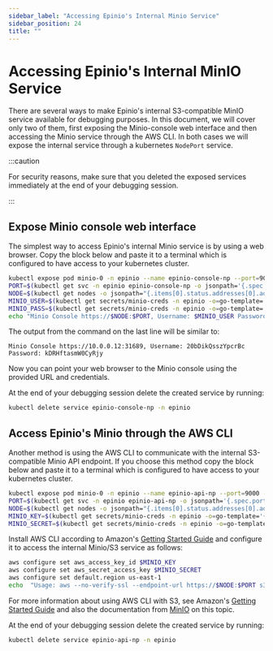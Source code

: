```yaml
---
sidebar_label: "Accessing Epinio's Internal Minio Service"
sidebar_position: 24
title: ""
---
```


# Accessing Epinio's Internal MinIO Service

There are several ways to make Epinio's internal S3-compatible MinIO service available for debugging purposes. In this document, we will cover only two of them, first exposing the Minio-console web interface and then accessing the Minio service through the AWS CLI. In both cases we will expose the internal service through a kubernetes `NodePort` service.

:::caution

For security reasons, make sure that you deleted the exposed services immediately at the end of your debugging session.

:::

## Expose Minio console web interface

The simplest way to access Epinio's internal Minio service is by using a web browser. Copy the block below and paste it to a terminal which is configured to have access to your kubernetes cluster.

```bash
kubectl expose pod minio-0 -n epinio --name epinio-console-np --port=9001 --type=NodePort
PORT=$(kubectl get svc -n epinio epinio-console-np -o jsonpath='{.spec.ports[0].nodePort}')
NODE=$(kubectl get nodes -o jsonpath="{.items[0].status.addresses[0].address}")
MINIO_USER=$(kubectl get secrets/minio-creds -n epinio -o=go-template='{{index .data "rootUser" | base64decode}}')
MINIO_PASS=$(kubectl get secrets/minio-creds -n epinio -o=go-template='{{index .data "rootPassword" | base64decode}}')
echo "Minio Console https://$NODE:$PORT, Username: $MINIO_USER Password: $MINIO_PASS"
```

The output from the command on the last line will be similar to:
```
Minio Console https://10.0.0.12:31689, Username: 20bDikQsszYpcrBc Password: kDRHftasmW0CyRjy
```

Now you can point your web browser to the Minio console using the provided URL and credentials.


At the end of your debugging session delete the created service by running:
```bash
kubectl delete service epinio-console-np -n epinio
```

## Access Epinio's Minio through the AWS CLI
Another method is using the AWS CLI to communicate with the internal S3-compatible Minio API endpoint. If you choose this method copy the block below and paste it to a terminal which is configured to have access to your kubernetes cluster.

```bash
kubectl expose pod minio-0 -n epinio --name epinio-api-np --port=9000 --type=NodePort
PORT=$(kubectl get svc -n epinio epinio-api-np -o jsonpath='{.spec.ports[0].nodePort}')
NODE=$(kubectl get nodes -o jsonpath="{.items[0].status.addresses[0].address}")
MINIO_KEY=$(kubectl get secrets/minio-creds -n epinio -o=go-template='{{index .data "accesskey" | base64decode}}')
MINIO_SECRET=$(kubectl get secrets/minio-creds -n epinio -o=go-template='{{index .data "secretkey" | base64decode}}')
```

Install AWS CLI according to Amazon's [Getting Started Guide](https://docs.aws.amazon.com/cli/latest/userguide/getting-started-install.html) and configure it to access the internal Minio/S3 service as follows:

```bash
aws configure set aws_access_key_id $MINIO_KEY
aws configure set aws_secret_access_key $MINIO_SECRET
aws configure set default.region us-east-1
echo  "Usage: aws --no-verify-ssl --endpoint-url https://$NODE:$PORT s3 ls"
```

For more information about using AWS CLI with S3, see Amazon's [Getting Started Guide](https://docs.aws.amazon.com/cli/latest/userguide/getting-started-install.html) and also the documentation from [MinIO](https://min.io/docs/minio/linux/integrations/aws-cli-with-minio.html) on this topic.


At the end of your debugging session delete the created service by running:
```bash
kubectl delete service epinio-api-np -n epinio
```
